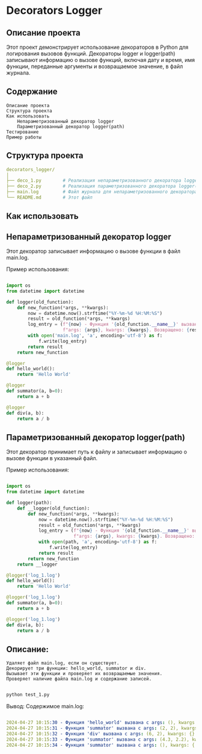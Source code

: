 # Decorators Logger
## Описание проекта

Этот проект демонстрирует использование декораторов в Python для логирования вызовов функций. Декораторы logger и logger(path) записывают информацию о вызове функций, включая дату и время, имя функции, переданные аргументы и возвращаемое значение, в файл журнала.
## Содержание

    Описание проекта
    Структура проекта
    Как использовать
        Непараметризованный декоратор logger
        Параметризованный декоратор logger(path)
    Тестирование
    Пример работы

## Структура проекта


``` yaml
decorators_logger/
│
├── deco_1.py        # Реализация непараметризованного декоратора logger
├── deco_2.py        # Реализация параметризованного декоратора logger(path)
├── main.log         # Файл журнала для непараметризованного декоратора
└── README.md        # Этот файл
```

## Как использовать

## Непараметризованный декоратор logger

Этот декоратор записывает информацию о вызове функции в файл main.log.

Пример использования:

``` python

import os
from datetime import datetime

def logger(old_function):
    def new_function(*args, **kwargs):
        now = datetime.now().strftime("%Y-%m-%d %H:%M:%S")
        result = old_function(*args, **kwargs)
        log_entry = (f"{now} - Функция '{old_function.__name__}' вызвана с "
                     f"args: {args}, kwargs: {kwargs}. Возвращено: {result}\n")
        with open('main.log', 'a', encoding='utf-8') as f:
            f.write(log_entry)
        return result
    return new_function

@logger
def hello_world():
    return 'Hello World'

@logger
def summator(a, b=0):
    return a + b

@logger
def div(a, b):
    return a / b
```

## Параметризованный декоратор logger(path)

Этот декоратор принимает путь к файлу и записывает информацию о вызове функции в указанный файл.

Пример использования:

``` python

import os
from datetime import datetime

def logger(path):
    def __logger(old_function):
        def new_function(*args, **kwargs):
            now = datetime.now().strftime("%Y-%m-%d %H:%M:%S")
            result = old_function(*args, **kwargs)
            log_entry = (f"{now} - Функция '{old_function.__name__}' вызвана с "
                         f"args: {args}, kwargs: {kwargs}. Возвращено: {result}\n")
            with open(path, 'a', encoding='utf-8') as f:
                f.write(log_entry)
            return result
        return new_function
    return __logger

@logger('log_1.log')
def hello_world():
    return 'Hello World'

@logger('log_1.log')
def summator(a, b=0):
    return a + b

@logger('log_1.log')
def div(a, b):
    return a / b
```

## Описание:

    Удаляет файл main.log, если он существует.
    Декорирует три функции: hello_world, summator и div.
    Вызывает эти функции и проверяет их возвращаемые значения.
    Проверяет наличие файла main.log и содержание записей.


``` bash

python test_1.py
```
Вывод:
Содержимое main.log:

``` yaml

2024-04-27 10:15:30 - Функция 'hello_world' вызвана с args: (), kwargs: {}. Возвращено: Hello World
2024-04-27 10:15:31 - Функция 'summator' вызвана с args: (2, 2), kwargs: {}. Возвращено: 4
2024-04-27 10:15:32 - Функция 'div' вызвана с args: (6, 2), kwargs: {}. Возвращено: 3.0
2024-04-27 10:15:33 - Функция 'summator' вызвана с args: (4.3, 2.2), kwargs: {}. Возвращено: 6.5
2024-04-27 10:15:34 - Функция 'summator' вызвана с args: (), kwargs: {'a': 0, 'b': 0}. Возвращено: 0
```